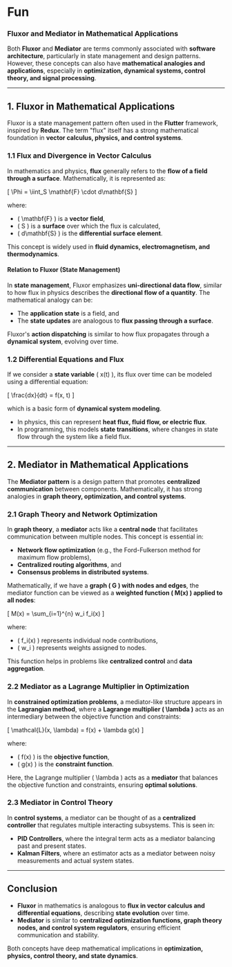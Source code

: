 # Fun

### **Fluxor and Mediator in Mathematical Applications**

Both **Fluxor** and **Mediator** are terms commonly associated with **software architecture**, particularly in state management and design patterns. However, these concepts can also have **mathematical analogies and applications**, especially in **optimization, dynamical systems, control theory, and signal processing**.

---

## **1. Fluxor in Mathematical Applications**
Fluxor is a state management pattern often used in the **Flutter** framework, inspired by **Redux**. The term "flux" itself has a strong mathematical foundation in **vector calculus, physics, and control systems**.

### **1.1 Flux and Divergence in Vector Calculus**
In mathematics and physics, **flux** generally refers to the **flow of a field through a surface**. Mathematically, it is represented as:

\[
\Phi = \iint_S \mathbf{F} \cdot d\mathbf{S}
\]

where:
- \( \mathbf{F} \) is a **vector field**,
- \( S \) is a **surface** over which the flux is calculated,
- \( d\mathbf{S} \) is the **differential surface element**.

This concept is widely used in **fluid dynamics, electromagnetism, and thermodynamics**.

#### **Relation to Fluxor (State Management)**
In **state management**, Fluxor emphasizes **uni-directional data flow**, similar to how flux in physics describes the **directional flow of a quantity**. The mathematical analogy can be:
- The **application state** is a field, and
- The **state updates** are analogous to **flux passing through a surface**.

Fluxor's **action dispatching** is similar to how flux propagates through a **dynamical system**, evolving over time.

### **1.2 Differential Equations and Flux**
If we consider a **state variable** \( x(t) \), its flux over time can be modeled using a differential equation:

\[
\frac{dx}{dt} = f(x, t)
\]

which is a basic form of **dynamical system modeling**.

- In physics, this can represent **heat flux, fluid flow, or electric flux**.
- In programming, this models **state transitions**, where changes in state flow through the system like a field flux.

---

## **2. Mediator in Mathematical Applications**
The **Mediator pattern** is a design pattern that promotes **centralized communication** between components. Mathematically, it has strong analogies in **graph theory, optimization, and control systems**.

### **2.1 Graph Theory and Network Optimization**
In **graph theory**, a **mediator** acts like a **central node** that facilitates communication between multiple nodes. This concept is essential in:
- **Network flow optimization** (e.g., the Ford-Fulkerson method for maximum flow problems),
- **Centralized routing algorithms**, and
- **Consensus problems in distributed systems**.

Mathematically, if we have a **graph \( G \) with nodes and edges**, the mediator function can be viewed as a **weighted function \( M(x) \) applied to all nodes**:

\[
M(x) = \sum_{i=1}^{n} w_i f_i(x)
\]

where:
- \( f_i(x) \) represents individual node contributions,
- \( w_i \) represents weights assigned to nodes.

This function helps in problems like **centralized control** and **data aggregation**.

### **2.2 Mediator as a Lagrange Multiplier in Optimization**
In **constrained optimization problems**, a mediator-like structure appears in the **Lagrangian method**, where a **Lagrange multiplier \( \lambda \)** acts as an intermediary between the objective function and constraints:

\[
\mathcal{L}(x, \lambda) = f(x) + \lambda g(x)
\]

where:
- \( f(x) \) is the **objective function**,
- \( g(x) \) is the **constraint function**.

Here, the Lagrange multiplier \( \lambda \) acts as a **mediator** that balances the objective function and constraints, ensuring **optimal solutions**.

### **2.3 Mediator in Control Theory**
In **control systems**, a mediator can be thought of as a **centralized controller** that regulates multiple interacting subsystems. This is seen in:
- **PID Controllers**, where the integral term acts as a mediator balancing past and present states.
- **Kalman Filters**, where an estimator acts as a mediator between noisy measurements and actual system states.

---

## **Conclusion**
- **Fluxor** in mathematics is analogous to **flux in vector calculus and differential equations**, describing **state evolution** over time.
- **Mediator** is similar to **centralized optimization functions, graph theory nodes, and control system regulators**, ensuring efficient communication and stability.

Both concepts have deep mathematical implications in **optimization, physics, control theory, and state dynamics**.
